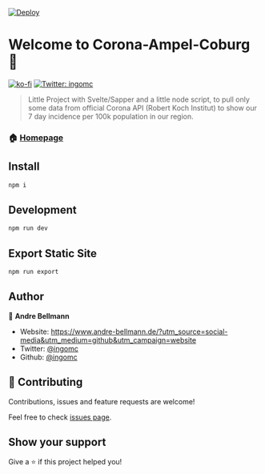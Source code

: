 [![Deploy](https://github.com/ingomc/coburg19-sapper/actions/workflows/deploy.yml/badge.svg)](https://github.com/ingomc/coburg19-sapper/actions/workflows/deploy.yml)

# Welcome to Corona-Ampel-Coburg 👋

[![ko-fi](https://www.ko-fi.com/img/githubbutton_sm.svg)](https://ko-fi.com/M4M12RXW7)
[![Twitter: ingomc](https://img.shields.io/twitter/follow/ingomc.svg?style=social)](https://twitter.com/ingomc)

> Little Project with Svelte/Sapper and a little node script, to pull only some data from official Corona API (Robert Koch Institut) to show our 7 day incidence per 100k population in our region.

### 🏠 [Homepage](https://www.corona-ampel-coburg.de)

## Install

```sh
npm i
```

## Development

```sh
npm run dev
```

## Export Static Site

```sh
npm run export
```

## Author

👤 **Andre Bellmann**

- Website: https://www.andre-bellmann.de/?utm_source=social-media&utm_medium=github&utm_campaign=website
- Twitter: [@ingomc](https://twitter.com/ingomc)
- Github: [@ingomc](https://github.com/ingomc)

## 🤝 Contributing

Contributions, issues and feature requests are welcome!

Feel free to check [issues page](https://github.com/ingomc/coburg19-sapper/issues).

## Show your support

Give a ⭐️ if this project helped you!
